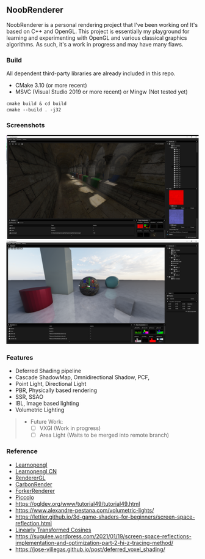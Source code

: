 ## NoobRenderer

NoobRenderer is a personal rendering project that I've been working on! It's based on C++ and OpenGL. This project is essentially my playground for learning and experimenting with OpenGL and various classical graphics algorithms. As such, it's a work in progress and may have many flaws.

### Build
All dependent third-party libraries are already included in this repo.
- CMake 3.10 (or more recent)
- MSVC (Visual Studio 2019 or more recent) or Mingw (Not tested yet)
```
cmake build & cd build
cmake --build . -j32
```

### Screenshots

![](Img/Sponza.png)
![](Img/Demo.png)


### Features
- Deferred Shading pipeline
- Cascade ShadowMap, Omnidirectional Shadow, PCF, 
- Point Light, Directional Light
- PBR, Physically based rendering
- SSR, SSAO
- IBL, Image based lighting
- Volumetric Lighting
> - Future Work:
>    - [ ] VXGI (Work in progress)
>    - [ ] Area Light (Waits to be merged into remote branch)


### Reference
- [Learnopengl](https://learnopengl.com/)
- [Learnopengl CN](https://learnopengl-cn.github.io/)
- [RendererGL](https://github.com/MorcilloSanz/RendererGL)
- [CarbonRender](https://github.com/carbonsunsu/CarbonRender)
- [ForkerRenderer](https://github.com/forkercat/ForkerRenderer)
- [Piccolo](https://github.com/BoomingTech/Piccolo)
- https://ogldev.org/www/tutorial49/tutorial49.html
- https://www.alexandre-pestana.com/volumetric-lights/
- https://lettier.github.io/3d-game-shaders-for-beginners/screen-space-reflection.html
- [Linearly Transformed Cosines](https://eheitzresearch.wordpress.com/415-2/)
- https://sugulee.wordpress.com/2021/01/19/screen-space-reflections-implementation-and-optimization-part-2-hi-z-tracing-method/
- https://jose-villegas.github.io/post/deferred_voxel_shading/